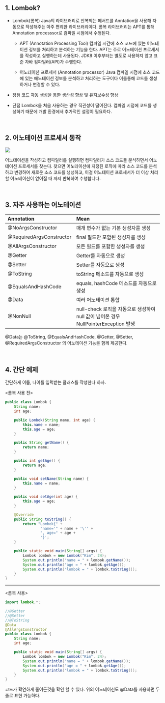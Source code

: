 ## 1. Lombok?
- Lombok(롬복)
Java의 라이브러리로 반복되는 메서드를 Anntation을 사용해 자동으로 작성해주는 아주 편리한 라이브러리이다.
롬복 라이브러리는 APT를 통해 Annotation processsor로 컴파일 시점에서 수행된다.

  - APT (Annotation Processing Tool)
  컴파일 시간에 소스 코드에 있는 어노테이션 정보를 처리하고 분석하는 기능을 한다.
  APT는 주로 어노테이션 프로세서를 작성하고 실행하는데 사용된다.
  JDK8 이후부터는 별도로 사용하지 않고 표준 자바 컴파일러(API)가 수행한다.

  - 어노테이션 프로세서 (Annotation processor)
Java 컴파일 시점에 소스 코드에 있는 애노테이션 정보를 분석하고 처리하는 도구이다 이를통해 코드를 생성하거나 변경할 수 있다.

- 장점
코드 자동 생성을 통한 생산성 향상 및 유지보수성 향상

- 단점
Lombok을 처음 사용하는 경우 직관성이 떨어진다.
컴파일 시점에 코드를 생성하기 때문에 개발 환경에서 추가적인 설정이 필요하다.

<br>

## 2. 어노테이션 프로세서 동작
![](https://velog.velcdn.com/images/skywum/post/b2f33122-3c23-4b9b-8c5f-61e971fbf47a/image.png)

어노테이션을 작성하고 컴파일러를 실행하면 컴파일러가 소스 코드들 분석하면서 어노테이션 프로세서를 찾는다.
찾으면 어노테이션에 지정된 로직에 따라 소스 코드를 분석하고 변경하여 새로운 소스 코드를 생성하고,
이걸 어노테이션 프로세서가 더 이상 처리 할 어노테이션이 없어질 때 까지 반복하여 수행합니다.

<br>

## 3. 자주 사용하는 어노테이션
| Annotation | Mean |
| :------------------- | :---------------------------------------------------- |
| @NoArgsConstructor     | 매개 변수가 없는 기본 생성자를 생성 |
| @RequiredArgsConstructor | final 필드만 포함된 생성자를 생성 |
| @AllArgsConstructor | 모든 필드를 포함한 생성자를 생성 |
| @Getter              | Getter를 자동으로 생성 |
| @Setter              | Setter를 자동으로 생성 |
| @ToString            | toString 메소드를 자동으로 생성 |
| @EqualsAndHashCode  | equals, hashCode 메소드를 자동으로 생성 |
| @Data                | 여러 어노테이션 통합 |
| @NonNull             | null-check 로직을 자동으로 생성하여 null 값이 넘어온 경우 NullPointerException 발생 |


@Data는 @ToString, @EqualsAndHashCode, @Getter, @Setter, @RequiredArgsConstructor 의 어노테이션 기능을 함께 제공한다.

<br>

## 4. 간단 예제
간단하게 이름, 나이를 입력받는 클래스를 작성한다 하자.

<롬복 사용 전>
``` java
public class Lombok {
    String name;
    int age;

    public Lombok(String name, int age) {
        this.name = name;
        this.age = age;
    }

    public String getName() {
        return name;
    }

    public int getAge() {
        return age;
    }

    public void setName(String name) {
        this.name = name;
    }

    public void setAge(int age) {
        this.age = age;
    }

    @Override
    public String toString() {
        return "Lombok{" +
                "name='" + name + '\'' +
                ", age=" + age +
                '}';
    }

    public static void main(String[] args) {
        Lombok lombok = new Lombok("Kim", 24);
        System.out.println("name = " + lombok.getName());
        System.out.println("age = " + lombok.getAge());
        System.out.println("lombok = " + lombok.toString());
    }
}
```
-------------
<롬복 사용> 
``` java
import lombok.*;

//@Getter
//@Setter
//@ToString
@Data
@AllArgsConstructor
public class Lombok {
    String name;
    int age;

    public static void main(String[] args) {
        Lombok lombok = new Lombok("Kim", 24);
        System.out.println("name = " + lombok.getName());
        System.out.println("age = " + lombok.getAge());
        System.out.println("lombok = " + lombok.toString());
    }
}
```
코드가 확연하게 줄어든것을 확인 할 수 있다.
위의 어노테이션도 @Data를 사용하면 두줄로 표현 가능하다.
